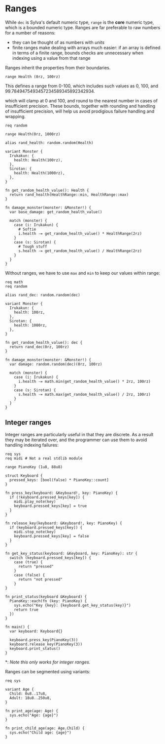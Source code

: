 # Ranges

While `dec` is Sylva's default numeric type, `range` is the **core** numeric
type, which is a bounded numeric type.  Ranges are far preferable to raw
numbers for a number of reasons:
- they can be thought of as numbers with *units*
- finite ranges make dealing with arrays much easier: if an array is defined
  in terms of a finite range, bounds checks are unnecessary when indexing using
  a value from that range

Ranges inherit the properties from their boundaries.

```sylva
range Health (0rz, 100rz)
```

This defines a range from 0-100, which includes such values as 0, 100, and
99.7849475493457234589345892342934.

which will clamp at 0 and 100, and round to the
nearest number in cases of insufficient precision.  These bounds, together with
rounding and handling of insufficient precision, will help us avoid prodigious
failure handling and wrapping.

```sylva
req random

range Health(0rz, 1000rz)

alias rand_health: random.random(Health)

variant Monster {
  Irukakun: {
    health: Health(100rz),
  },
  Sirotan: {
    health: Health(1000rz),
  },
}

fn get_random_health_value(): Health {
  return rand_health(HealthRange::min, HealthRange::max)
}

fn damage_monster(monster: &Monster!) {
  var base_damage: get_random_health_value()

  match (monster) {
    case (i: Irukakun) {
      # Softie
      i.health -= get_random_health_value() * HealthRange(2rz)
    }
    case (s: Sirotan) {
      # Tough stuff
      s.health -= get_random_health_value() / HealthRange(2rz)
    }
  }
}
```

Without ranges, we have to use `max` and `min` to keep our values within range:

```sylva
req math
req random

alias rand_dec: random.random(dec)

variant Monster {
  Irukakun: {
    health: 100rz,
  },
  Sirotan: {
    health: 1000rz,
  },
}

fn get_random_health_value(): dec {
  return rand_dec(0rz, 100rz)
}

fn damage_monster(monster: &Monster!) {
  var damage: random.random(dec)(0rz, 100rz)

  match (monster) {
    case (i: Irukakun) {
      i.health -= math.min(get_random_health_value() * 2rz, 100rz)
    }
    case (s: Sirotan) {
      s.health -= math.max(get_random_health_value() / 2rz, 100rz)
    }
  }
}
```

## Integer ranges

Integer ranges are particularly useful in that they are discrete. As a result
they may be iterated over, and the programmer can use them to avoid handling
indexing failures:

```sylva
req sys
req midi # Not a real stdlib module

range PianoKey (1u8, 88u8)

struct Keyboard {
  pressed_keys: [bool(false) * PianoKey::count]
}

fn press_key(keyboard: &Keyboard!, key: PianoKey) {
  if (!keyboard.pressed_keys[key]) {
    midi.play_note(key)
    keyboard.pressed_keys[key] = true
  }
}

fn release_key(keyboard: &Keyboard!, key: PianoKey) {
  if (keyboard.pressed_keys[key]) {
    midi.stop_note(key)
    keyboard.pressed_keys[key] = false
  }
}

fn get_key_status(keyboard: &Keyboard, key: PianoKey): str {
  switch (keyboard.pressed_keys[key]) {
    case (true) {
      return "pressed"
    }
    case (false) {
      return "not pressed"
    }
}

fn print_status(keyboard &Keyboard) {
  PianoKey::each(fn (key: PianoKey) {
    sys.echo("Key {key}: {keyboard.get_key_status(key)}")
    return true
  })
}

fn main() {
  var keyboard: Keyboard{}

  keyboard.press_key(PianoKey(3))
  keyboard.release_key(PianoKey(3))
  keyboard.print_status()
}
```

\*: _Note this only works for integer ranges._

Ranges can be segmented using variants:

```sylva
req sys

variant Age {
  Child: 0u8..17u8,
  Adult: 18u8..250u8,
}

fn print_age(age: Age) {
  sys.echo("Age: {age}")
}

fn print_child_age(age: Age.Child) {
  sys.echo("Child age: {age}")
}
```
